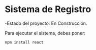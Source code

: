 <h1>Sistema de Registro</h1>

-Estado del proyecto: En Construcción.

Para ejecutar el sistema, debes poner:

```npm install react```


